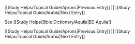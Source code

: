 [[Study Helps/Topical Guide/Aprons|Previous Entry]]  ||  [[Study Helps/Topical Guide/Arabia|Next Entry]]

 See [[Study Helps/Bible Dictionary/Aquila|BD Aquila]]

[[Study Helps/Topical Guide/Aprons|Previous Entry]]  ||  [[Study Helps/Topical Guide/Arabia|Next Entry]]